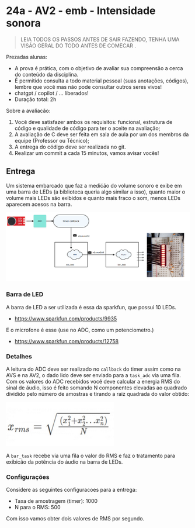 # 24a - AV2 - emb - Intensidade sonora

> LEIA TODOS OS PASSOS ANTES DE SAIR FAZENDO, TENHA UMA VISÃO GERAL DO TODO ANTES DE COMECAR .

Prezadas alunas:

- A prova é prática, com o objetivo de avaliar sua compreensão a cerca do conteúdo da disciplina. 
- É permitido consulta a todo material pessoal (suas anotações, códigos), lembre que você mas não pode consultar outros seres vivos!
- chatgpt / copilot / ... liberados!
- Duração total: 2h 

Sobre a avaliacão:

1. Você deve satisfazer ambos os requisitos: funcional, estrutura de código e qualidade de código para ter o aceite na avaliação;
1. A avaliação de C deve ser feita em sala de aula por um dos membros da equipe (Professor ou Técnico);
1. A entrega do código deve ser realizada no git.
1. Realizar um commit a cada 15 minutos, vamos avisar vocês!

## Entrega

Um sistema embarcado que faz a medićão do volume sonoro e exibe em uma barra de LEDs (a biblioteca queria algo similar a isso), quanto maior o volume mais LEDs são exibidos e quanto mais fraco o som, menos LEDs aparecem acesos na barra.

![](imgs/firmware.png)

### Barra de LED

A barra de LED a ser utilizada é essa da sparkfun, que possui 10 LEDs.

- https://www.sparkfun.com/products/9935

E o microfone é esse (use no ADC, como um potenciometro.)

- https://www.sparkfun.com/products/12758

### Detalhes

A leitura do ADC deve ser realizado no `callback` do timer assim como na AVS e na AV2, o dado lido deve ser enviado para a `task_adc` via uma fila. Com os valores do ADC recebidos você deve calcular a energia RMS do sinal de áudio, isso é feito somando N componentes elevadas ao quadrado dividido pelo número de amostras e tirando a raiz quadrada do valor obtido:

![](imgs/rms.png)

A `bar_task` recebe via uma fila o valor do RMS e faz o tratamento para exibicão da potência do áudio na barra de LEDs.

### Configurações

Considere as seguintes configuracoes para a entrega:

- Taxa de amostragem (timer): 1000
- N para o RMS: 500

Com isso vamos obter dois valores de RMS por segundo.



